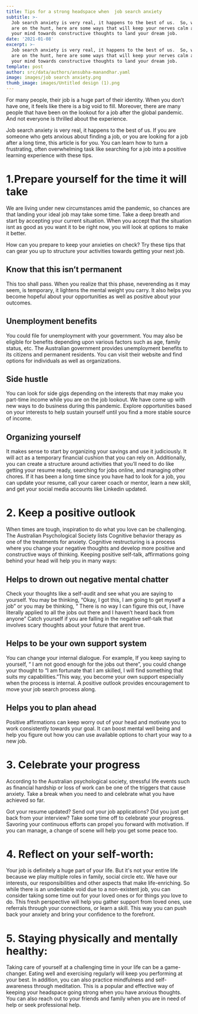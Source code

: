```yaml
---
title: Tips for a strong headspace when  job search anxiety
subtitle: >-
  Job search anxiety is very real, it happens to the best of us.  So, while you
  are on the hunt, here are some ways that will keep your nerves calm and set
  your mind towards constructive thoughts to land your dream job. 
date: '2021-01-08'
excerpt: >-
  Job search anxiety is very real, it happens to the best of us.  So, while you
  are on the hunt, here are some ways that will keep your nerves calm and set
  your mind towards constructive thoughts to land your dream job. 
template: post
author: src/data/authors/ansubha-manandhar.yaml
image: images/job search anxiety.png
thumb_image: images/Untitled design (1).png
---
```

For many people, their job is a huge part of their identity. When you don’t have one, it feels like there is a big void to fill. Moreover, there are many people that have been on the lookout for a job after the global pandemic. And not everyone is thrilled about the experience.

 Job search anxiety is very real, it happens to the best of us. If you are someone who gets anxious about finding a job, or you are looking for a job after a long time, this article is for you. You can learn how to turn a frustrating, often overwhelming task like searching for a job into a positive learning experience with these tips.

# 1.Prepare yourself for the time it will take 
We are living under new circumstances amid the pandemic, so chances are that landing your ideal job may take some time. Take a deep breath and start by accepting your current situation. When you accept that the situation isnt as good as you want it to be right now, you will look at options to make it better.

How can you prepare to keep your anxieties on check? Try these tips that can gear you up  to structure your activities towards getting your next job.

##  Know that this isn’t permanent 
This too shall pass. When you realize that this phase, neverending as it may seem, is temporary, it lightens the mental  weight you carry. It also helps you become hopeful about your opportunities as well as positive about your outcomes.

## Unemployment benefits
You could file for unemployment with your government. You may also be eligible for benefits depending upon various factors such as age, family status, etc. The Australian government provides unemployment benefits to its citizens and permanent residents. You can visit their website and find options for individuals as well as organizations. 

## Side hustle 
You can look for side gigs depending on the interests that may make you part-time income while you are on the job lookout. We have come up with new ways to do business during this pandemic. Explore opportunities based on your interests to help sustain yourself until you find a more stable source of income. 

## Organizing yourself 
It makes sense to start by organizing your savings and use it judiciously. It will act as a temporary financial cushion that you can rely on. Additionally, you can create a structure around activities that you’ll need to do like getting your resume ready, searching for jobs online, and managing other chores. If it has been a long time since you have had to look for a job, you can update your resume, call your career coach or mentor,  learn a new skill, and get your social media accounts like Linkedin updated. 


# 2. Keep a positive outlook
When times are tough, inspiration to do what you love can be challenging. The Australian Psychological Society lists Cognitive behavior therapy as one of the treatments for anxiety. Cognitive restructuring is a process where you change your negative thoughts and develop more positive and constructive ways of thinking. 
Keeping positive self-talk, affirmations going behind your head will help you in many ways:

## Helps to drown out negative mental chatter
Check your thoughts like a self-audit and see what you are saying to yourself. You may be thinking, “Okay, I got this, I am going to get myself a job” or you may be thinking, “ There is no way I can figure this out, I have literally applied to all the jobs out there and I haven’t heard back from anyone” Catch yourself if you are falling in the negative self-talk that involves scary thoughts about your future that arent true. 

## Helps to be your own support system
You can change your internal dialogue. For example, If you keep saying to yourself, “ I am not good enough for the jobs out there”, you could change your thought to  “I am fortunate that I am skilled, I will find something that suits my capabilities.”This way, you become your own support especially when the process is internal. A positive outlook provides encouragement to move your job search process along. 

## Helps you to plan ahead
Positive affirmations can keep worry out of your head and motivate you to work consistently towards your goal. It can boost mental well being and help you figure out how you can use available options to chart your way to a new job. 



# 3. Celebrate your progress
According to the Australian psychological society, stressful life events such as financial hardship or loss of work can be one of the triggers that cause anxiety. Take a break when you need to and celebrate what you have achieved so far. 

Got your resume updated? Send out your job applications? Did you just get back from your interview? Take some time off to celebrate your progress. Savoring your continuous efforts can propel you forward with motivation. If you can manage, a change of scene will help you get some peace too.

# 4. Reflect on your self-worth: 
Your job is definitely a huge part of your life. But it's not your entire life because we play multiple roles in family, social circle etc. We have our interests, our responsibilities and other aspects that make life-enriching. So while there is an undeniable void due to a non-existent job, you can consider taking some time out for  your loved ones or for things you love to do. This fresh perspective will help you gather support from loved ones, use referrals through your connections, or learn a skill. This way you can push back your anxiety and bring your confidence to the forefront.  

#  5. Staying physically and mentally healthy: 
Taking care of yourself at a challenging time in your life can be a game-changer. Eating well and exercising regularly will keep you performing at your best. In addition, you can also practice mindfulness and self-awareness through meditation. This is a popular and effective way of keeping your headspace going strong when you have anxious thoughts. You can also reach out to your friends and family when you are in need of help or seek professional help.


